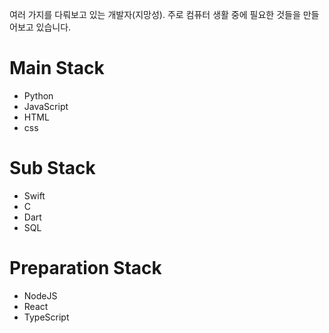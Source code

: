 여러 가지를 다뤄보고 있는 개발자(지망성). 주로 컴퓨터 생활 중에 필요한 것들을 만들어보고 있습니다.

# Main Stack
- Python
- JavaScript
- HTML
- css

# Sub Stack
- Swift
- C
- Dart
- SQL

# Preparation Stack
- NodeJS
- React
- TypeScript
